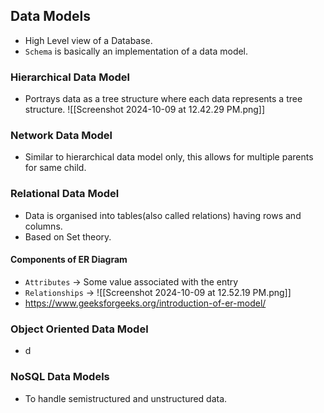
## Data Models
- High Level view of a Database.
- `Schema` is basically an implementation of a data model.

### Hierarchical  Data Model

- Portrays data as a tree structure where each data represents a tree structure.
![[Screenshot 2024-10-09 at 12.42.29 PM.png]]

### Network Data Model
- Similar to hierarchical data model only, this allows for multiple parents for same child.


### Relational Data Model
- Data is organised into tables(also called relations) having rows and columns.
- Based on Set theory.

#### Components of ER Diagram

- `Attributes` -> Some value associated with the entry <??>
- `Relationships` -> ![[Screenshot 2024-10-09 at 12.52.19 PM.png]]
- https://www.geeksforgeeks.org/introduction-of-er-model/


### Object Oriented Data Model
- d



### NoSQL Data Models
- To handle semistructured and unstructured data.

